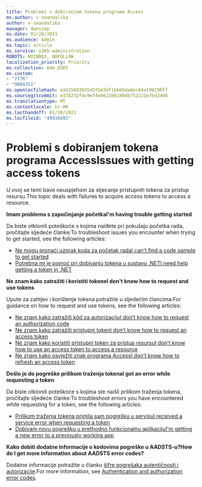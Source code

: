 ```yaml
---
title: Problemi s dobiranjem tokena programa Access
ms.author: v-smandalika
author: v-smandalika
manager: dansimp
ms.date: 01/20/2021
ms.audience: Admin
ms.topic: article
ms.service: o365-administration
ROBOTS: NOINDEX, NOFOLLOW
localization_priority: Priority
ms.collection: Adm_O365
ms.custom:
- "7776"
- "9004351"
ms.openlocfilehash: e2d15603835d3fb43df1b6b5dadec64af00290ff
ms.sourcegitcommit: e378232f4c9ef4e962208100db752221e7bd2dd6
ms.translationtype: MT
ms.contentlocale: hr-HR
ms.lasthandoff: 01/20/2021
ms.locfileid: "49916691"
---
```

# <a name="issues-with-getting-access-tokens"></a><span data-ttu-id="5ed54-102">Problemi s dobiranjem tokena programa Access</span><span class="sxs-lookup"><span data-stu-id="5ed54-102">Issues with getting access tokens</span></span>

<span data-ttu-id="5ed54-103">U ovoj se temi bave neuspjehom za stjecanje pristupnih tokena za pristup resursu.</span><span class="sxs-lookup"><span data-stu-id="5ed54-103">This topic deals with failures to acquire access tokens to access a resource.</span></span>

<span data-ttu-id="5ed54-104">**Imam problema s započinjanje početka**</span><span class="sxs-lookup"><span data-stu-id="5ed54-104">**I'm having trouble getting started**</span></span>

<span data-ttu-id="5ed54-105">Da biste otklonili poteškoće s kojima naiđete pri pokušaju početka rada, pročitajte sljedeće članke:</span><span class="sxs-lookup"><span data-stu-id="5ed54-105">To troubleshoot issues you encounter when trying to get started, see the following articles:</span></span>

- [<span data-ttu-id="5ed54-106">Ne mogu pronaći uzorak koda za početak rada</span><span class="sxs-lookup"><span data-stu-id="5ed54-106">I can't find a code sample to get started</span></span>](https://docs.microsoft.com/azure/active-directory/develop/sample-v2-code) 
- [<span data-ttu-id="5ed54-107">Potrebna mi je pomoć pri dobivanju tokena u sustavu .NET</span><span class="sxs-lookup"><span data-stu-id="5ed54-107">I need help getting a token in .NET</span></span>](https://docs.microsoft.com/azure/active-directory/develop/authentication-flows-app-scenarios)

<span data-ttu-id="5ed54-108">**Ne znam kako zatražiti i koristiti tokene**</span><span class="sxs-lookup"><span data-stu-id="5ed54-108">**I don't know how to request and use tokens**</span></span>

<span data-ttu-id="5ed54-109">Upute za zahtjev i korištenje tokena potražite u sljedećim člancima:</span><span class="sxs-lookup"><span data-stu-id="5ed54-109">For guidance on how to request and use tokens, see the following articles:</span></span>

- [<span data-ttu-id="5ed54-110">Ne znam kako zatražiti kôd za autorizaciju</span><span class="sxs-lookup"><span data-stu-id="5ed54-110">I don’t know how to request an authorization code</span></span>](https://docs.microsoft.com/azure/active-directory/develop/v2-oauth2-auth-code-flow#request-an-authorization-code) 
- [<span data-ttu-id="5ed54-111">Ne znam kako zatražiti pristupni token</span><span class="sxs-lookup"><span data-stu-id="5ed54-111">I don’t know how to request an access token</span></span>](https://docs.microsoft.com/azure/active-directory/develop/v2-oauth2-auth-code-flow#use-the-authorization-code-to-request-an-access-token) 
- [<span data-ttu-id="5ed54-112">Ne znam kako koristiti pristupni token za pristup resursu</span><span class="sxs-lookup"><span data-stu-id="5ed54-112">I don’t know how to use an access token to access a resource</span></span>](https://docs.microsoft.com/azure/active-directory/develop/v2-oauth2-auth-code-flow#use-the-access-token-to-access-the-resource) 
- [<span data-ttu-id="5ed54-113">Ne znam kako osvježiti znak programa Access</span><span class="sxs-lookup"><span data-stu-id="5ed54-113">I don’t know how to refresh an access token</span></span>](https://docs.microsoft.com/azure/active-directory/develop/v2-oauth2-auth-code-flow#refreshing-the-access-tokens)

<span data-ttu-id="5ed54-114">**Došlo je do pogreške prilikom traženja tokena**</span><span class="sxs-lookup"><span data-stu-id="5ed54-114">**I got an error while requesting a token**</span></span>

<span data-ttu-id="5ed54-115">Da biste otklonili poteškoće s kojima ste naišli prilikom traženja tokena, pročitajte sljedeće članke:</span><span class="sxs-lookup"><span data-stu-id="5ed54-115">To troubleshoot errors you have encountered while requesting for a token, see the following articles:</span></span>

- [<span data-ttu-id="5ed54-116">Prilikom traženja tokena primila sam pogrešku u servisu</span><span class="sxs-lookup"><span data-stu-id="5ed54-116">I received a service error when requesting a token</span></span>](https://docs.microsoft.com/azure/active-directory/develop/reference-aadsts-error-codes) 
- [<span data-ttu-id="5ed54-117">Dobivam novu pogrešku u prethodno funkcionalnu aplikaciju</span><span class="sxs-lookup"><span data-stu-id="5ed54-117">I'm getting a new error to a previously working app</span></span>](https://docs.microsoft.com/azure/active-directory/develop/reference-breaking-changes)

<span data-ttu-id="5ed54-118">**Kako dobiti dodatne informacije o kodovima pogreške u AADSTS-u?**</span><span class="sxs-lookup"><span data-stu-id="5ed54-118">**How do I get more information about AADSTS error codes?**</span></span>

<span data-ttu-id="5ed54-119">Dodatne informacije potražite u članku [šifre pogrešaka autentičnosti i autorizacije](https://docs.microsoft.com/azure/active-directory/develop/reference-aadsts-error-codes).</span><span class="sxs-lookup"><span data-stu-id="5ed54-119">For more information, see [Authentication and authorization error codes](https://docs.microsoft.com/azure/active-directory/develop/reference-aadsts-error-codes).</span></span>





